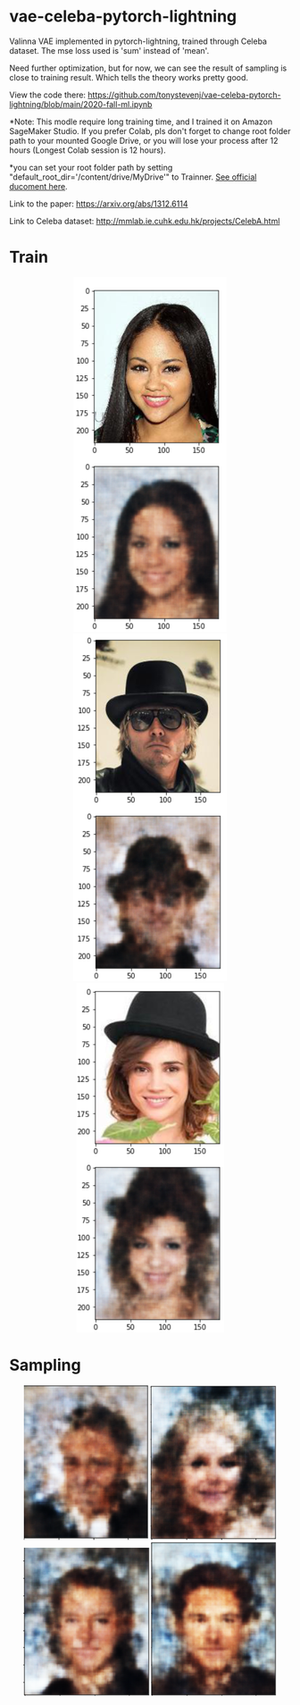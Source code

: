 # vae-celeba-pytorch-lightning
Valinna VAE implemented in pytorch-lightning, trained through Celeba dataset. The mse loss used is 'sum' instead of 'mean'. 


Need further optimization, but for now, we can see the result of sampling is close to training result. Which tells the theory works pretty good.


View the code there: https://github.com/tonystevenj/vae-celeba-pytorch-lightning/blob/main/2020-fall-ml.ipynb

*Note: This modle require long training time, and I trained it on Amazon SageMaker Studio. If you prefer Colab, pls don't forget to change root folder path to your mounted Google Drive, or you will lose your process after 12 hours (Longest Colab session is 12 hours).


*you can set your root folder path by setting "default_root_dir='/content/drive/MyDrive'" to Trainner. [See official ducoment here](https://pytorch-lightning.readthedocs.io/en/stable/weights_loading.html). 


Link to the paper: https://arxiv.org/abs/1312.6114


Link to Celeba dataset: http://mmlab.ie.cuhk.edu.hk/projects/CelebA.html

# Train

<div align=center>
<img src="https://raw.githubusercontent.com/tonystevenj/vae-celeba-pytorch-lightning/main/t1.png"/>
<img src="https://raw.githubusercontent.com/tonystevenj/vae-celeba-pytorch-lightning/main/t2.png"/>
<img src="https://raw.githubusercontent.com/tonystevenj/vae-celeba-pytorch-lightning/main/t3.png"/>
</div>


# Sampling


<div align=center>
<img src="https://raw.githubusercontent.com/tonystevenj/vae-celeba-pytorch-lightning/main/s1.png"/>
<img src="https://raw.githubusercontent.com/tonystevenj/vae-celeba-pytorch-lightning/main/s2.png"/>
<img src="https://raw.githubusercontent.com/tonystevenj/vae-celeba-pytorch-lightning/main/s3.png"/>
<img src="https://raw.githubusercontent.com/tonystevenj/vae-celeba-pytorch-lightning/main/s4.png"/>
</div>



